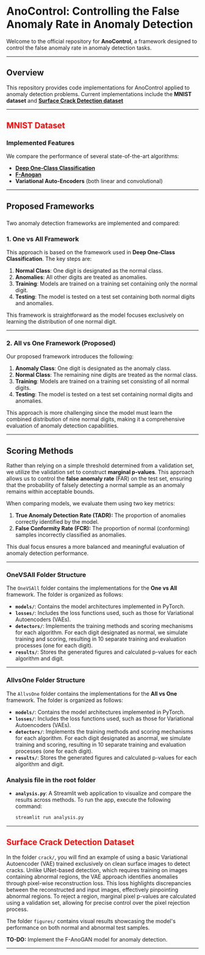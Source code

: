 # **AnoControl: Controlling the False Anomaly Rate in Anomaly Detection**

Welcome to the official repository for **AnoControl**, a framework designed to control the false anomaly rate in anomaly detection tasks.

---

## **Overview**

This repository provides code implementations for AnoControl applied to anomaly detection problems. Current implementations include the **MNIST dataset** and **[Surface Crack Detection dataset](https://www.kaggle.com/datasets/arunrk7/surface-crack-detection)**

---
## <span style="color:red">MNIST Dataset </span>

### **Implemented Features**


We compare the performance of several state-of-the-art algorithms:
- [**Deep One-Class Classification**](http://proceedings.mlr.press/v80/ruff18a/ruff18a.pdf)
- [**F-Anogan**](https://www.sciencedirect.com/science/article/abs/pii/S1361841518302640)
- **Variational Auto-Encoders** (both linear and convolutional)

---

## **Proposed Frameworks**


###

Two anomaly detection frameworks are implemented and compared:

### **1. One vs All Framework**
This approach is based on the framework used in **Deep One-Class Classification**. The key steps are:
1. **Normal Class**: One digit is designated as the normal class.
2. **Anomalies**: All other digits are treated as anomalies.
3. **Training**: Models are trained on a training set containing only the normal digit.
4. **Testing**: The model is tested on a test set containing both normal digits and anomalies.

This framework is straightforward as the model focuses exclusively on learning the distribution of one normal digit.

---

### **2. All vs One Framework (Proposed)**
Our proposed framework introduces the following:
1. **Anomaly Class**: One digit is designated as the anomaly class.
2. **Normal Class**: The remaining nine digits are treated as the normal class.
3. **Training**: Models are trained on a training set consisting of all normal digits.
4. **Testing**: The model is tested on a test set containing normal digits and anomalies.

This approach is more challenging since the model must learn the combined distribution of nine normal digits, making it a comprehensive evaluation of anomaly detection capabilities.

---

## **Scoring Methods**

Rather than relying on a simple threshold determined from a validation set, we utilize the validation set to construct **marginal p-values**. This approach allows us to control the **false anomaly rate** (FAR) on the test set, ensuring that the probability of falsely detecting a normal sample as an anomaly remains within acceptable bounds.

When comparing models, we evaluate them using two key metrics:
1. **True Anomaly Detection Rate (TADR):** The proportion of anomalies correctly identified by the model.
2. **False Conformity Rate (FCR):** The proportion of normal (conforming) samples incorrectly classified as anomalies.

This dual focus ensures a more balanced and meaningful evaluation of anomaly detection performance.

--- 

### **OneVSAll Folder Structure**

The `OneVSAll` folder contains the implementations for the **One vs All** framework. The folder is organized as follows:

- **`models/`**: Contains the model architectures implemented in PyTorch.
- **`losses/`**: Includes the loss functions used, such as those for Variational Autoencoders (VAEs).
- **`detectors/`**: Implements the training methods and scoring mechanisms for each algorithm. For each digit designated as normal, we simulate training and scoring, resulting in 10 separate training and evaluation processes (one for each digit).
- **`results/`**: Stores the generated figures and calculated p-values for each algorithm and digit.

--- 

### **AllvsOne Folder Structure**

The `AllvsOne` folder contains the implementations for the **All vs One** framework. The folder is organized as follows:

- **`models/`**: Contains the model architectures implemented in PyTorch.
- **`losses/`**: Includes the loss functions used, such as those for Variational Autoencoders (VAEs).
- **`detectors/`**: Implements the training methods and scoring mechanisms for each algorithm. For each digit designated as anormal, we simulate training and scoring, resulting in 10 separate training and evaluation processes (one for each digit).
- **`results/`**: Stores the generated figures and calculated p-values for each algorithm and digit.

### **Analysis file in the root folder**

- **`analysis.py`**: A Streamlit web application to visualize and compare the results across methods. To run the app, execute the following command:
  ```bash
  streamlit run analysis.py
  ```
---

## <span style="color:red">Surface Crack Detection Dataset</span>

In the folder ```crack/```, you will find an example of using a basic Variational Autoencoder (VAE) trained exclusively on clean surface images to detect cracks. Unlike UNet-based detection, which requires training on images containing abnormal regions, the VAE approach identifies anomalies through pixel-wise reconstruction loss. This loss highlights discrepancies between the reconstructed and input images, effectively pinpointing abnormal regions. To reject a region, marginal pixel p-values are calculated using a validation set, allowing for precise control over the pixel rejection process.

The folder ```figures/``` contains visual results showcasing the model's performance on both normal and abnormal test samples.

**TO-DO:** Implement the F-AnoGAN model for anomaly detection.

---